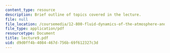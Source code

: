 ```yaml
---
content_type: resource
description: Brief outline of topics covered in the lecture.
file: null
file_location: /coursemedia/12-800-fluid-dynamics-of-the-atmosphere-and-ocean-fall-2004/d9d0ff4b4084467d756b69f612327c3d_lecture9.pdf
file_type: application/pdf
resourcetype: Document
title: lecture9.pdf
uid: d9d0ff4b-4084-467d-756b-69f612327c3d
---
```

